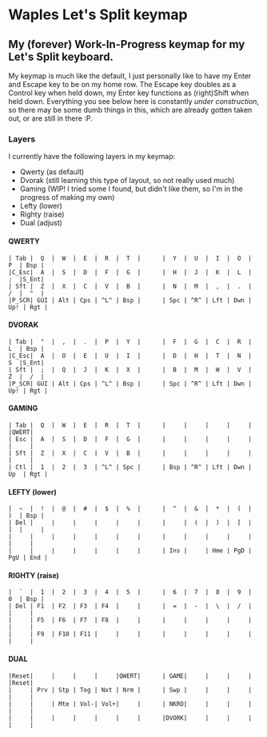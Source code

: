 # Waples Let's Split keymap

## My (forever) Work-In-Progress keymap for my Let's Split keyboard. 
My keymap is much like the default, I just personally like to have my Enter and Escape key to be on my home row. The Escape key doubles as a Control key when held down, my Enter key functions as (right)Shift when held down.
Everything you see below here is constantly *under construction*, so there may be some dumb things in this, which are already gotten taken out, or are still in there :P.

### Layers
I currently have the following layers in my keymap:
* Qwerty 	(as default)
* Dvorak	(still learning this type of layout, so not really used much)
* Gaming	(WIP! I tried some I found, but didn't like them, so I'm in the progress of making my own)
* Lefty		(lower)
* Righty	(raise)
* Dual		(adjust)

#### QWERTY
	| Tab |  Q  |  W  |  E  |  R  |  T  |      |  Y  |  U  |  I  |  O  |  P  | Bsp |
	|C_Esc|  A  |  S  |  D  |  F  |  G  |      |  H  |  J  |  K  |  L  |  ;  |S_Ent|
	| Sft |  Z  |  X  |  C  |  V  |  B  |      |  N  |  M  |  ,  |  .  |  /  |  "  |
	|P_SCR| GUI | Alt | Cps | ^L^ | Bsp |      | Spc | ^R^ | Lft | Dwn | Up! | Rgt |


#### DVORAK
	| Tab |  "  |  ,  |  .  |  P  |  Y  |      |  F  |  G  |  C  |  R  |  L  | Bsp |
 	|C_Esc|  A  |  O  |  E  |  U  |  I  |      |  D  |  H  |  T  |  N  |  S  |S_Ent|
	| Sft |  ;  |  Q  |  J  |  K  |  X  |      |  B  |  M  |  W  |  V  |  Z  |  /  |
	|P_SCR| GUI | Alt | Cps | ^L^ | Bsp |      | Spc | ^R^ | Lft | Dwn | Up! | Rgt |


#### GAMING
	| Tab |  Q  |  W  |  E  |  R  |  T  |      |     |     |     |     |     |QWERT|
	| Esc |  A  |  S  |  D  |  F  |  G  |      |     |     |     |     |     |     |
	| Sft |  Z  |  X  |  C  |  V  |  B  |      |     |     |     |     |     |     |
	| Ctl |  1  |  2  |  3  | ^L^ | Spc |      | Bsp | ^R^ | Lft | Dwn | Up  | Rgt |


#### LEFTY	(lower)
	|  ~  |  !  |  @  |  #  |  $  |  %  |      |  ^  |  &  |  *  |  (  |  )  | Bsp |
	| Del |     |     |     |     |     |      |     |  (  |  )  |  [  |  ]  |     |
	|     |     |     |     |     |     |      |     |     |     |     |     |     |
	|     |     |     |     |     |     |      | Ins |     | Hme | PgD | PgU | End |


#### RIGHTY	(raise)
	|  `  |  1  |  2  |  3  |  4  |  5  |      |  6  |  7  |  8  |  9  |  0  | Bsp |
	| Del | F1  | F2  | F3  | F4  |     |      |  =  |  -  |  \  |  /  |     |     |
	|     | F5  | F6  | F7  | F8  |     |      |     |     |     |     |     |     |
 	|     | F9  | F10 | F11 |     |     |      |     |     |     |     |     |     |


#### DUAL
	|Reset|     |     |     |     |QWERT|      | GAME|     |     |     |     |Reset|
	|     | Prv | Stp | Tog | Nxt | Nrm |      | Swp |     |     |     |     |     |
	|     |     | Mte | Vol-| Vol+|     |      | NKRO|     |     |     |     |     |
	|     |     |     |     |     |     |      |DVORK|     |     |     |     |     |


